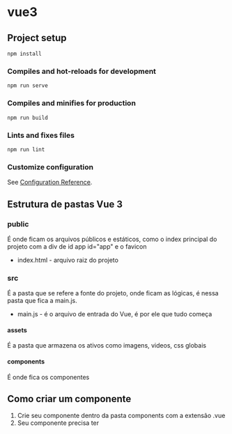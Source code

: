 # vue3

## Project setup
```
npm install
```

### Compiles and hot-reloads for development
```
npm run serve
```

### Compiles and minifies for production
```
npm run build
```

### Lints and fixes files
```
npm run lint
```

### Customize configuration
See [Configuration Reference](https://cli.vuejs.org/config/).



## Estrutura de pastas Vue 3

### public
É onde ficam os arquivos públicos e estáticos, como o index principal do projeto com a div de id app id="app" e o favicon
* index.html - arquivo raiz do projeto

### src
É a pasta que se refere a fonte do projeto, onde ficam as lógicas, é nessa pasta que fica a main.js.
* main.js - é o arquivo de entrada do Vue, é por ele que tudo começa

#### assets
É a pasta que armazena os ativos como imagens, videos, css globais

#### components
É onde fica os componentes

## Como criar um componente

1. Crie seu componente dentro da pasta components com a extensão .vue
2. Seu componente precisa ter <template> <script> <style>

* Como importar um component dentro do outro

1. No <template> chame o componente assim <NomeDoComponente/>
2. No <scrip> importe ele assim import NomeDoComponente from './components/NomeDoComponente.vue'
3. Ainda no <script> no export que representa o objeto de itens do componente exporte ele assim export default { components: { NomeDoComponente } }